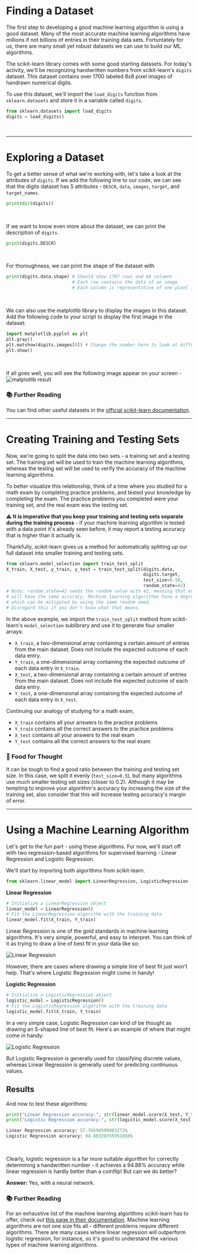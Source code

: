 # Finding a Dataset
The first step to developing a good machine learning algorithm is using a good dataset. Many of the most accurate machine learning algorithms have millions if not billions of entries in their training data sets. Fortuntately for us, there are many small yet robust datasets we can use to build our ML algorithms. 

The scikit-learn library comes with some good starting datasets. For today's activity, we'll be recognizing handwritten numbers from scikit-learn's `digits` dataset. This dataset contains over 1700 labeled 8x8 pixel images of handrawn numerical digits.

To use this dataset, we'll import the `load_digits` function from `sklearn.datasets` and store it in a variable called `digits`.
```python
from sklearn.datasets import load_digits
digits = load_digits()
```
&nbsp;

---

# Exploring a Dataset
To get a better sense of what we're working with, let's take a look at the attributes of `digits`. If we add the following line to our code, we can see that the digits dataset has 5 attributes - `DESCR`, `data`, `images`, `target`, and `target_names`. 
```python
print(dir(digits))
```
&nbsp;

If we want to know even more about the dataset, we can print the description of `digits`.
```python
print(digits.DESCR)
```
&nbsp;

For thoroughness, we can print the shape of the dataset with
```python
print(digits.data.shape) # Should show 1797 rows and 64 columns
                         # Each row contains the data of an image
                         # Each column is representative of one pixel in the image
```
&nbsp;

We can also use the matplotlib library to display the images in this dataset. Add the following code to your script to display the first image in the dataset:
```python
import matplotlib.pyplot as plt 
plt.gray() 
plt.matshow(digits.images[0]) # Change the number here to look at different images
plt.show() 
```
&nbsp;

If all goes well, you will see the following image appear on your screen -
![matplotlib result](images/part1_matplotlib_image.png)
&nbsp;

### 📚 Further Reading
You can find other useful datasets in the [official scikit-learn documentation](https://scikit-learn.org/stable/datasets/index.html).

---

# Creating Training and Testing Sets


Now, we're going to split the data into two sets - a training set and a testing set. The training set will be used to train the machine learning algorithms, whereas the testing set will be used to verify the accuracy of the machine learning algorithms. 


To better visualize this relationship, think of a time where you studied for a math exam by completing practice problems, and tested your knowledge by completing the exam. The practice problems you completed were your training set, and the real exam was the testing set. 


⚠ **It is imperative that you keep your training and testing sets separate during the training process** - if your machine learning algorithm is tested with a data point it's already seen before, it may report a testing accuracy that is higher than it actually is.


Thankfully, scikit-learn gives us a method for automatically splitting up our full dataset into smaller training and testing sets.

```python
from sklearn.model_selection import train_test_split
X_train, X_test, y_train, y_test = train_test_split(digits.data, 
                                                    digits.target, 
                                                    test_size=0.50, 
                                                    random_state=42)
# Note: random_state=42 seeds the random value with 42, meaning that everyone that runs this code 
# will have the same accuracy. Machine learning algorithms have a degree of randomness to them, 
# which can be mitigated by using the same random seed.
# Disregard this if you don't know what that means.
```

In the above example, we import the `train_test_split` method from scikit-learn's `model_selection` sublibrary and use it to generate four smaller arrays:
* `X_train`, a two-dimensional array containing a certain amount of entries from the main dataset. Does not include the expected outcome of each data entry.
* `Y_train`, a one-dimensional array containing the expected outcome of each data entry in `X_train`.
* `X_test`, a two-dimensional array containing a certain amount of entries from the main dataset. Does not include the expected outcome of each data entry.
* `Y_test`, a one-dimensional array containing the expected outcome of each data entry in `X_test`.

Continuing our analogy of studying for a math exam, 
* `X_train` contains all your answers to the practice problems
* `Y_train` contains all the correct answers to the practice problems
* `X_test` contains all your answers to the real exam
* `Y_test` contains all the correct answers to the real exam


### 🤔 Food for Thought 
It can be tough to find a good ratio between the training and testing set size. In this case, we split it evenly (`test_size=0.5`), but many algorithms use much smaller testing set sizes (closer to 0.2). Although it may be tempting to improve your algorithm's accuracy by increasing the size of the training set, also consider that this will increase testing accuracy's margin of error.

---

# Using a Machine Learning Algorithm
Let's get to the fun part - using these algorithms.
For now, we'll start off with two regression-based algorithms for supervised learning - Linear Regression and Logistic Regression.
&nbsp;
&nbsp;

We'll start by importing both algorithms from scikit-learn.
```python
from sklearn.linear_model import LinearRegression, LogisticRegression
```
**Linear Regression**
```python
# Initialize a LinearRegression object
linear_model = LinearRegression()
# Fit the LinearRegression algorithm with the training data
linear_model.fit(X_train, Y_train)
```

Linear Regression is one of the gold standards in machine learning algorithms. It's very simple, powerful, and easy to
interpret. You can think of it as trying to draw a line of best fit in your data like so:

![Linear Regression](images/line-of-best-fit.png)

However, there are cases where drawing a simple line of best fit just won't help. That's where
Logistic Regression might come in handy!

**Logistic Regression**
```python
# Initialize a LogisticRegression object
logistic_model = LogisticRegression()
# Fit the LogisticRegression algorithm with the training data
logistic_model.fit(X_train, Y_train)
```

In a very simple case, Logistic Regression can kind of be thought as drawing an
S-shaped line of best fit. Here's an example of where that might come in handy:

![Logistic Regression](images/logit.jpeg)

But Logistic Regression is generally used for classifying discrete values, whereas
Linear Regression is generally used for predicting continuous values.

## Results

And now to test these algorithms:
```python
print("Linear Regression accuracy:", str(linear_model.score(X_test, Y_test) * 100) + "%")
print("Logistic Regression accuracy:", str(logistic_model.score(X_test, Y_test) * 100) + "%")
```

```python
Linear Regression accuracy: 57.76594509083273%
Logistic Regression accuracy: 94.88320355951056%
```
&nbsp;

Clearly, logistic regression is a far more suitable algorithm for correctly determining a handwritten number - it achieves a 94.88% accuracy while linear regression is hardly better than a coinflip! But can we do better? 

**Answer:** Yes, with a neural network. 


### 📚 Further Reading
For an exhaustive list of the machine learning algorithms scikit-learn has to offer, check out [this page in their documentation](https://scikit-learn.org/stable/supervised_learning.html). Machine learning algorithms are not one size fits all - different problems require different algorithms. There are many cases where linear regression will outperform logistic regression, for instance, so it's good to understand the various types of machine learning algorithms.


